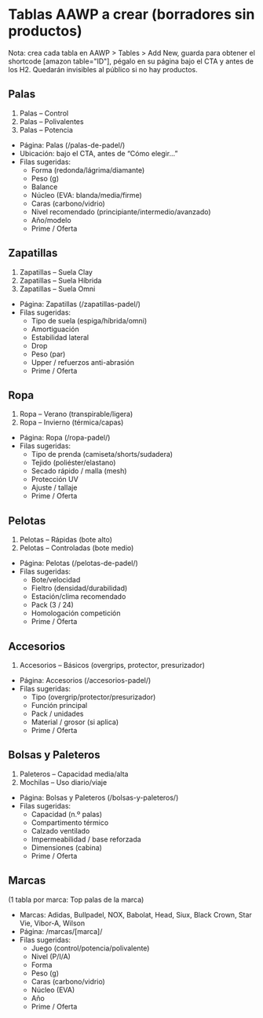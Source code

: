 # Tablas AAWP a crear (borradores sin productos)

Nota: crea cada tabla en AAWP > Tables > Add New, guarda para obtener el shortcode [amazon table="ID"], pégalo en su página bajo el CTA y antes de los H2. Quedarán invisibles al público si no hay productos.

## Palas
1) Palas – Control
2) Palas – Polivalentes
3) Palas – Potencia
- Página: Palas (/palas-de-padel/)
- Ubicación: bajo el CTA, antes de “Cómo elegir...”
- Filas sugeridas:
  - Forma (redonda/lágrima/diamante)
  - Peso (g)
  - Balance
  - Núcleo (EVA: blanda/media/firme)
  - Caras (carbono/vidrio)
  - Nivel recomendado (principiante/intermedio/avanzado)
  - Año/modelo
  - Prime / Oferta

## Zapatillas
1) Zapatillas – Suela Clay
2) Zapatillas – Suela Híbrida
3) Zapatillas – Suela Omni
- Página: Zapatillas (/zapatillas-padel/)
- Filas sugeridas:
  - Tipo de suela (espiga/híbrida/omni)
  - Amortiguación
  - Estabilidad lateral
  - Drop
  - Peso (par)
  - Upper / refuerzos anti-abrasión
  - Prime / Oferta

## Ropa
1) Ropa – Verano (transpirable/ligera)
2) Ropa – Invierno (térmica/capas)
- Página: Ropa (/ropa-padel/)
- Filas sugeridas:
  - Tipo de prenda (camiseta/shorts/sudadera)
  - Tejido (poliéster/elastano)
  - Secado rápido / malla (mesh)
  - Protección UV
  - Ajuste / tallaje
  - Prime / Oferta

## Pelotas
1) Pelotas – Rápidas (bote alto)
2) Pelotas – Controladas (bote medio)
- Página: Pelotas (/pelotas-de-padel/)
- Filas sugeridas:
  - Bote/velocidad
  - Fieltro (densidad/durabilidad)
  - Estación/clima recomendado
  - Pack (3 / 24)
  - Homologación competición
  - Prime / Oferta

## Accesorios
1) Accesorios – Básicos (overgrips, protector, presurizador)
- Página: Accesorios (/accesorios-padel/)
- Filas sugeridas:
  - Tipo (overgrip/protector/presurizador)
  - Función principal
  - Pack / unidades
  - Material / grosor (si aplica)
  - Prime / Oferta

## Bolsas y Paleteros
1) Paleteros – Capacidad media/alta
2) Mochilas – Uso diario/viaje
- Página: Bolsas y Paleteros (/bolsas-y-paleteros/)
- Filas sugeridas:
  - Capacidad (n.º palas)
  - Compartimento térmico
  - Calzado ventilado
  - Impermeabilidad / base reforzada
  - Dimensiones (cabina)
  - Prime / Oferta

## Marcas
(1 tabla por marca: Top palas de la marca)
- Marcas: Adidas, Bullpadel, NOX, Babolat, Head, Siux, Black Crown, Star Vie, Vibor-A, Wilson
- Página: /marcas/[marca]/
- Filas sugeridas:
  - Juego (control/potencia/polivalente)
  - Nivel (P/I/A)
  - Forma
  - Peso (g)
  - Caras (carbono/vidrio)
  - Núcleo (EVA)
  - Año
  - Prime / Oferta